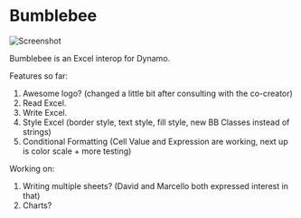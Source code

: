 Bumblebee
============

![Screenshot](http://archi-lab.net/wp-content/uploads/2015/05/bumblebee_icons-041.png?width=600)


Bumblebee is an Excel interop for Dynamo. 

Features so far:

1. Awesome logo? (changed a little bit after consulting with the co-creator)
2. Read Excel. 
3. Write Excel.
4. Style Excel (border style, text style, fill style, new BB Classes instead of strings)
5. Conditional Formatting (Cell Value and Expression are working, next up is color scale + more testing)

Working on:

1. Writing multiple sheets? (David and Marcello both expressed interest in that)
2. Charts? 
